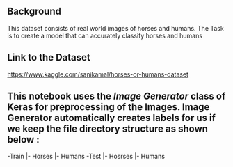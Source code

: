 ## Background 
This dataset consists of real world images of horses and humans. The Task is to create a model that can accurately classify horses and humans 
 
## Link to the Dataset
https://www.kaggle.com/sanikamal/horses-or-humans-dataset


## This notebook uses the *Image Generator* class of Keras for preprocessing of the Images. Image Generator automatically creates labels for us if we keep the file directory structure as shown below :
-Train
  |- Horses
  |- Humans
-Test
  |- Hosrses
  |- Humans
